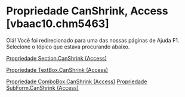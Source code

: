 
# Propriedade CanShrink, Access [vbaac10.chm5463]

Olá! Você foi redirecionado para uma das nossas páginas de Ajuda F1. Selecione o tópico que estava procurando abaixo.

[Propriedade Section.CanShrink (Access)](http://msdn.microsoft.com/library/e6d48c05-e2a4-8913-c9a4-0d5dbfb68adc%28Office.15%29.aspx)

[Propriedade TextBox.CanShrink (Access)](http://msdn.microsoft.com/library/d4ac842c-18ea-a3be-a90a-5dd9d10d7b8f%28Office.15%29.aspx)

[Propriedade ComboBox.CanShrink (Access)](http://msdn.microsoft.com/library/6f74e442-0b65-1d15-b247-6e12b9a08f1e%28Office.15%29.aspx)
[Propriedade SubForm.CanShrink (Access)](http://msdn.microsoft.com/library/55170bb3-6c5c-ab6a-3643-719b13c876e8%28Office.15%29.aspx)
